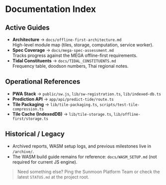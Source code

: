 # Documentation Index

## Active Guides
- **Architecture** → `docs/offline-first-architecture.md`  
  High-level module map (tiles, storage, computation, service worker).
- **Spec Coverage** → `docs/mega-spec-assessment.md`  
  Tracks progress against the MEGA offline-first requirements.
- **Tidal Constituents** → `docs/TIDAL_CONSTITUENTS.md`  
  Frequency table, doodson numbers, Thai regional notes.

## Operational References
- **PWA Stack** → `public/sw.js`, `lib/sw-registration.ts`, `lib/indexed-db.ts`
- **Prediction API** → `app/api/predict-tide/route.ts`
- **Tile Packaging** → `lib/tile-packaging.ts`, `scripts/test-tile-compression.ts`
- **Tile Cache (IndexedDB)** → `lib/tile-storage.ts`, `lib/offline-first/storage.ts`

## Historical / Legacy
- Archived reports, WASM setup logs, and previous milestones live in `/archive/`.
- The WASM build guide remains for reference: `docs/WASM_SETUP.md` (not required for current JS engine).

> Need something else? Ping the Sunmoon Platform Team or check the latest `STATUS.md` at the project root.
